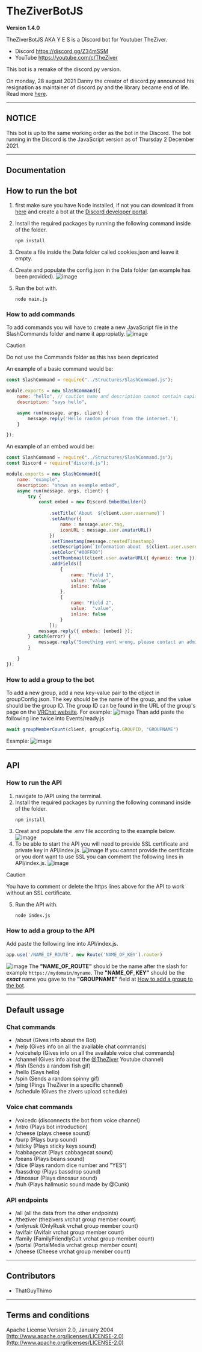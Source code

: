 # TheZiverBotJS

**Version 1.4.0**

TheZiverBotJS AKA Y E S is a Discord bot for Youtuber TheZiver.
- Discord https://discord.gg/Z34mSSM
- YouTube https://youtube.com/c/TheZiver

This bot is a remake of the discord.py version.

On monday, 28 august 2021 Danny the creator of discord.py announced his resignation as maintainer of discord.py and the library became end of life.
Read more [here](https://gist.github.com/Rapptz/4a2f62751b9600a31a0d3c78100287f1).

---
## NOTICE

This bot is up to the same working order as the bot in the Discord.
The bot running in the Discord is the JavaScript version as of Thursday 2 December 2021.

---
## Documentation
## How to run the bot
1. first make sure you have Node installed, if not you can download it from [here](https://nodejs.org/en) and create a bot at the [Discord developer portal](https://discord.com/developers/applications).

2. Install the required packages by running the following command inside of the folder.
    ```cli
    npm install
    ```
3. Create a file inside the Data folder called cookies.json and leave it empty.
4. Create and populate the config.json in the Data folder (an example has been provided).
   ![image](/MD/Images/Example-config.jpg)
5. Run the bot with.
   ```cli
   node main.js
   ```
### How to add commands
To add commands you will have to create a new JavaScript file in the SlashCommands folder and name it appropiatly.
![image](/MD/Images/Slashcommands-Structure.jpg)
> [!CAUTION]
> Do not use the Commands folder as this has been depricated

An example of a basic command would be:
```js
const SlashCommand = require("../Structures/SlashCommand.js");

module.exports = new SlashCommand({
    name: "hello", // caution name and description cannot contain capitals
    description: "says hello", 

    async run(message, args, client) {
        message.reply('Hello random person from the internet.');
    }

});
```
An example of an embed would be:
```js
const SlashCommand = require("../Structures/SlashCommand.js");
const Discord = require("discord.js");

module.exports = new SlashCommand({
    name: "example",
    description: "shows an example embed",
    async run(message, args, client) {
        try {
            const embed = new Discord.EmbedBuilder()
    
                .setTitle(`About  ${client.user.username}`)
                .setAuthor({
                    name : message.user.tag,
                    iconURL : message.user.avatarURL()
                })
                .setTimestamp(message.createdTimestamp)
                .setDescription(`Information about  ${client.user.username}`)
                .setColor("#00FF00")
                .setThumbnail(client.user.avatarURL({ dynamic: true }))
                .addFields([
                    {
                        name: "Field 1",
                        value: "value",
                        inline: false
                    },
                    {
                        name: "Field 2",
                        value:  "value",
                        inline: false
                    }
                ]);
            message.reply({ embeds: [embed] });
        } catch(error) {
            message.reply("Something went wrong, please contact an admin for help.")
        } 

    }
});
```

### How to add a group to the bot

To add a new group, add a new key-value pair to the object in groupConfig.json.
The key should be the name of the group, and the value should be the group ID.
The group ID can be found in the URL of the group's page on the [VRChat website](https://vrchat.com). 
For example:
![image](/MD/Images/GroupConfig.json.png)
Than add paste the following line twice into Events/ready.js
```js
await groupMemberCount(client, groupConfig.GROUPID, "GROUPNAME")
```
Example:
![image](/MD/Images/Ready.js.png)

---
## API 
### How to run the API
1. navigate to /API using the terminal.
2. Install the required packages by running the following command inside of the folder.
    ```cli
    npm install
    ```
3. Creat and populate the .env file according to the example below.
   ![image](/MD/Images/Example-APIconfig.jpg)
4. To be able to start the API you will need to provide SSL certificate and private key in API/index.js.
   ![image](/MD/Images/Cert-example.JPG)
   If you cannot provide the certificate or you dont want to use SSL you can comment the following lines in API/index.js.
   ![image](/MD/Images/Https-Example.JPG)
> [!CAUTION]
> You have to comment or delete the https lines above for the API to work without an SSL certificate.
5. Run the API with.
   ```cli
   node index.js
   ```


### How to add a group to the API
Add paste the following line into API/index.js.
   ```js
   app.use('/NAME_OF_ROUTE', new Route('NAME_OF_KEY').router)
   ```
   ![image](/MD/Images/API-Router.jpg)
   The **"NAME_OF_ROUTE"** should be the name after the slash for example ```https://mydomain/myname```.
   The **"NAME_OF_KEY"** should be the ***exact*** name you gave to the **"GROUPNAME"** field at [How to add a group to the bot](###How-to-add-a-group-to-the-bot).

---
## Default ussage
### Chat commands

- /about (Gives info about the Bot)
- /help (Gives info on all the available chat commands)
- /voicehelp (Gives info on all the available voice chat commands)
- /channel (Gives info about the [@TheZiver](https://www.youtube.com/@TheZiver) Youtube channel)
- /fish (Sends a random fish gif)
- /hello (Says hello)
- /spin (Sends a random spinny gif)
- /ping (Pings TheZiver in a specific channel)
- /schedule (Gives the zivers upload schedule)

### Voice chat commands

- /voicedc (disconnects the bot from voice channel)
- /intro (Plays bot introduction)
- /cheese (plays cheese sound)
- /burp (Plays burp sound)
- /sticky (Plays sticky keys sound)
- /cabbagecat (Plays cabbagecat sound)
- /beans (Plays beans sound)
- /dice (Plays random dice number and "YES")
- /bassdrop (Plays bassdrop sound)
- /dinosaur (Plays dinosaur sound)
- /huh (Plays hallmusic sound made by @Cunk)

### API endpoints
- /all (all the data from the other endpoints)
- /theziver (thezivers vrchat group member count)
- /onlyrusk (OnlyRusk vrchat group member count)
- /avifair (Avifair vrchat group member count)
- /family (FamilyFriendlyCult vrchat group member count)
- /portal (PortalMedia vrchat group member count)
- /cheese (Cheese vrchat group member count)

---
## Contributors

- ThatGuyThimo

---
## Terms and conditions
Apache License
Version 2.0, January 2004
[http://www.apache.org/licenses/LICENSE-2.0](http://www.apache.org/licenses/LICENSE-2.0)
